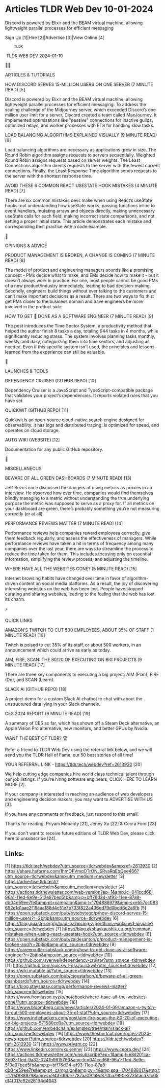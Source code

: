 # Articles TLDR Web Dev 10-01-2024

Discord is powered by Elixir and the BEAM virtual machine, allowing
lightweight parallel processes for efficient messaging  

Sign Up [1]|Hire [2]|Advertise [3]|View Online [4] 

		TLDR 

 TLDR WEB DEV 2024-01-10

🧑‍💻 

ARTICLES & TUTORIALS

 HOW DISCORD SERVES 15-MILLION USERS ON ONE SERVER (7 MINUTE READ) [5]


 Discord is powered by Elixir and the BEAM virtual machine, allowing
lightweight parallel processes for efficient messaging. To address the
scaling challenge of the Midjourney server, which exceeded Discord’s
one million user limit for a server, Discord created a team called
MaxJourney. It implemented optimizations like "passive" connections
for inactive guilds, optimized relays, and worker processes with ETS
for handling slow tasks. 

 LOAD BALANCING ALGORITHMS EXPLAINED VISUALLY (9 MINUTE READ) [6] 

 Load balancing algorithms are necessary as applications grow in size.
The Round Robin algorithm assigns requests to servers sequentially.
Weighted Round Robin assigns requests based on server weights. The
Least Connections algorithm directs requests to the server with the
fewest current connections. Finally, the Least Response Time algorithm
sends requests to the server with the shortest response time. 

 AVOID THESE 6 COMMON REACT USESTATE HOOK MISTAKES (4 MINUTE READ) [7]


 There are six common mistakes devs make when using React’s useState
hooks: not understanding how useState works, passing functions inline
to event handlers, mutating arrays and objects directly, making
unnecessary useState calls for each field, making incorrect state
comparisons, and not setting a proper initial state. This article
demonstrates each mistake and corresponding best practice with a code
example. 

🧠 

OPINIONS & ADVICE

 PRODUCT MANAGEMENT IS BROKEN, A CHANGE IS COMING (7 MINUTE READ) [8] 

 The model of product and engineering managers sounds like a promising
concept - PMs decide what to make, and EMs decide how to make it - but
it doesn’t always work in practice. For one, most people cannot be
good PMs of a new product/industry immediately, leading to bad
decision-making. Secondly, engineers build things without ever talking
to the customers and can’t make important decisions as a result.
There are two ways to fix this: get PMs closer to the business domain
and have engineers be more involved in the product side. 

 HOW TO GET 💩 DONE AS A SOFTWARE ENGINEER (7 MINUTE READ) [9] 

 The post introduces the Time Sector System, a productivity method
that helped the author finish 8 tasks a day, totaling 944 tasks in 4
months, while significantly reducing stress. The system involves
planning tasks monthly, weekly, and daily, categorizing them into time
sectors, and adjusting as needed. Even if this specific system isn't
used, the principles and lessons learned from the experience can still
be valuable. 

🚀 

LAUNCHES & TOOLS

 DEPENDENCY CRUISER (GITHUB REPO) [10] 

 Dependency Cruiser is a JavaScript and TypeScript-compatible package
that validates your project’s dependencies. It reports violated
rules that you have set. 

 QUICKWIT (GITHUB REPO) [11] 

 Quickwit is an open-source cloud-native search engine designed for
observability. It has logs and distributed tracing, is optimized for
speed, and operates on cloud storage. 

 AUTO WIKI (WEBSITE) [12] 

 Documentation for any public GitHub repository. 

🎁 

MISCELLANEOUS

 BEWARE OF ALL GREEN DASHBOARDS (7 MINUTE READ) [13] 

 Jeff Bezos once discussed the dangers of using metrics as proxies in
an interview. He observed how over time, companies would find
themselves blindly managing to a metric without understanding the true
underlying purpose the metric was supposed to serve as a proxy for. If
all metrics on your dashboard are green, there’s probably something
you’re not measuring correctly (or at all). 

 PERFORMANCE REVIEWS MATTER (7 MINUTE READ) [14] 

 Performance reviews help companies reward employees correctly, give
them feedback regularly, and assess the effectiveness of managers.
While performance reviews have taken a hit in terms of frequency among
many companies over the last year, there are ways to streamline the
process to reduce the time taken for them. This includes focusing only
on essential information, simplifying the review process, and
adjusting the timeline. 

 WHERE HAVE ALL THE WEBSITES GONE? (5 MINUTE READ) [15] 

 Internet browsing habits have changed over time in favor of
algorithm-driven content on social media platforms. As a result, the
joy of discovering interesting websites on the web has been lost.
People have stopped curating and sharing websites, leading to the
feeling that the web has lost its charm. 

⚡ 

QUICK LINKS

 AMAZON’S TWITCH TO CUT 500 EMPLOYEES, ABOUT 35% OF STAFF (1 MINUTE
READ) [16] 

 Twitch is poised to cut 35% of its staff, or about 500 workers, in an
announcement which could arrive as early as today. 

 AIM, FIRE, SCAN: THE 80/20 OF EXECUTING ON BIG PROJECTS (9 MINUTE
READ) [17] 

 There are three key components to executing a big project: AIM
(Plan), FIRE (Do), and SCAN (Learn). 

 SLACK AI (GITHUB REPO) [18] 

 A project demo for a custom Slack AI chatbot to chat with about the
unstructured data lying in your Slack channels. 

 CES 2024 REPORT (9 MINUTE READ) [19] 

 A summary of CES so far, which has shown off a Steam Deck
alternative, an Apple Vision Pro alternative, new monitors, and better
GPUs by Nvidia. 

WANT THE BEST OF TLDR? 🏆

Refer a friend to TLDR Web Dev using the referral link below, and we
will send you the TLDR Hall of Fame, our 50 best stories of all time!

YOUR REFERRAL LINK - https://tldr.tech/webdev?ref=2613930 [20]

 We help cutting edge companies hire world class technical talent
through our job listings. If you're hiring software engineers, CLICK
HERE TO LEARN MORE [2]. 

If your company is interested in reaching an audience of web
developers and engineering decision makers, you may want to ADVERTISE
WITH US [3]. 

If you have any comments or feedback, just respond to this email! 

Thanks for reading, 
Priyam Mohanty [21], Jenny Xu [22] & Ceora Ford [23] 

If you don't want to receive future editions of TLDR Web Dev,
please click here to unsubscribe [24]. 

 

Links:
------
[1] https://tldr.tech/webdev?utm_source=tldrwebdev&amp;ref=2613930
[2] https://share.hsforms.com/1hmOFVmqOTrON_SRvaRqEbQee466?utm_source=tldrwebdev&amp;utm_medium=newsletter
[3] https://advertise.tldr.tech?utm_source=tldrwebdev&amp;utm_medium=newsletter
[4] https://actions.tldrnewsletter.com/web-version?ep=1&amp;lc=041ccd68-96a1-11ed-8e9e-513e97bed5fb&amp;p=bff76d34-af93-11ee-87a8-db04e59ee7fe&amp;pt=campaign&amp;t=1704888979&amp;s=eb57cc083652e1d1aae2f15aaa188d4c51e7b733f822a436ed79d0bdd6e2a6fb
[5] https://open.substack.com/pub/bytebytego/p/how-discord-serves-15-million-users?r=2bjtip&amp;utm_source=tldrwebdev
[6] https://blog.quastor.org/p/load-balancing-algorithms-explained-visually?utm_source=tldrwebdev
[7] https://blog.akshaykaushik.eu.org/common-mistakes-when-using-react-usestate-hook?utm_source=tldrwebdev
[8] https://open.substack.com/pub/zaidesanton/p/product-management-is-broken-and?r=2bjtip&amp;utm_source=tldrwebdev
[9] https://careercutler.substack.com/p/how-to-get-done-as-a-software-engineer?r=2bjtip&amp;utm_source=tldrwebdev
[10] https://github.com/sverweij/dependency-cruiser?utm_source=tldrwebdev
[11] https://github.com/quickwit-oss/quickwit?utm_source=tldrwebdev
[12] https://wiki.mutable.ai/?utm_source=tldrwebdev
[13] https://open.substack.com/pub/cjgustafson/p/beware-of-all-green-dashboards?utm_source=tldrwebdev
[14] https://blog.staysaasy.com/p/performance-reviews-matter?utm_source=tldrwebdev
[15] https://www.fromjason.xyz/p/notebook/where-have-all-the-websites-gone/?utm_source=tldrwebdev
[16] https://www.bloomberg.com/news/articles/2024-01-09/amazon-s-twitch-to-cut-500-employees-about-35-of-staff?utm_source=tldrwebdev
[17] https://www.indiehackers.com/post/aim-fire-scan-the-80-20-of-executing-on-big-projects-571580cd0a?utm_source=tldrwebdev
[18] https://github.com/embedchain/examples/tree/main/slack-ai?utm_source=tldrwebdev
[19] https://www.theshortcut.com/p/ces-2024-news-report?utm_source=tldrwebdev
[20] https://tldr.tech/webdev?ref=2613930
[21] https://www.priyam.co
[22] https://www.linkedin.com/in/xu-jenny/
[23] https://www.ceora.dev/
[24] https://actions.tldrnewsletter.com/unsubscribe?ep=1&amp;l=e8d201ca-3e93-11ed-9a32-0241b9615763&amp;lc=041ccd68-96a1-11ed-8e9e-513e97bed5fb&amp;p=bff76d34-af93-11ee-87a8-db04e59ee7fe&amp;pt=campaign&amp;pv=4&amp;spa=1704888017&amp;t=1704888979&amp;s=9437d0be7787aa091a9c870ba7990e3735faca7ac65df4f017e92d26194d4643